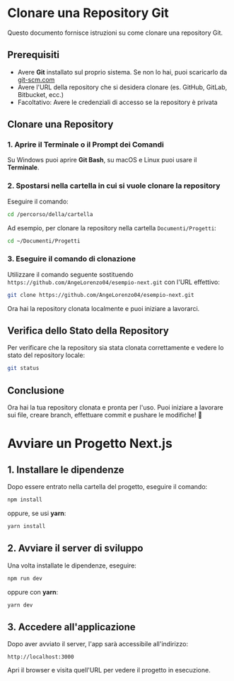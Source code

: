 # Clonare una Repository Git

Questo documento fornisce istruzioni su come clonare una repository Git.

## Prerequisiti

- Avere **Git** installato sul proprio sistema. Se non lo hai, puoi scaricarlo da [git-scm.com](https://git-scm.com/)
- Avere l'URL della repository che si desidera clonare (es. GitHub, GitLab, Bitbucket, ecc.)
- Facoltativo: Avere le credenziali di accesso se la repository è privata

## Clonare una Repository

### 1. Aprire il Terminale o il Prompt dei Comandi

Su Windows puoi aprire **Git Bash**, su macOS e Linux puoi usare il **Terminale**.

### 2. Spostarsi nella cartella in cui si vuole clonare la repository

Eseguire il comando:

```sh
cd /percorso/della/cartella
```

Ad esempio, per clonare la repository nella cartella `Documenti/Progetti`:

```sh
cd ~/Documenti/Progetti
```

### 3. Eseguire il comando di clonazione

Utilizzare il comando seguente sostituendo `https://github.com/AngeLorenzo04/esempio-next.git` con l'URL effettivo:

```sh
git clone https://github.com/AngeLorenzo04/esempio-next.git
```
Ora hai la repository clonata localmente e puoi iniziare a lavorarci.

## Verifica dello Stato della Repository

Per verificare che la repository sia stata clonata correttamente e vedere lo stato del repository locale:

```sh
git status
```

## Conclusione

Ora hai la tua repository clonata e pronta per l'uso. Puoi iniziare a lavorare sui file, creare branch, effettuare commit e pushare le modifiche! 🚀


# Avviare un Progetto Next.js

## 1. Installare le dipendenze

Dopo essere entrato nella cartella del progetto, eseguire il comando:

```sh
npm install
```

oppure, se usi **yarn**:

```sh
yarn install
```

## 2. Avviare il server di sviluppo

Una volta installate le dipendenze, eseguire:

```sh
npm run dev
```

oppure con **yarn**:

```sh
yarn dev
```

## 3. Accedere all'applicazione

Dopo aver avviato il server, l'app sarà accessibile all'indirizzo:

```
http://localhost:3000
```

Apri il browser e visita quell'URL per vedere il progetto in esecuzione.




